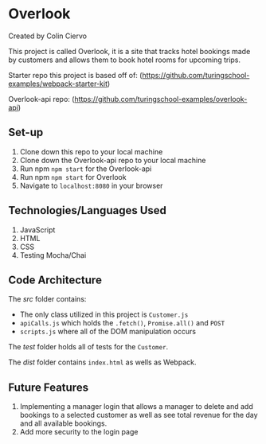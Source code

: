 # Overlook
Created by Colin Ciervo

This project is called Overlook, it is a site that tracks hotel bookings made by customers and allows them to book hotel rooms for upcoming trips.

Starter repo this project is based off of: (https://github.com/turingschool-examples/webpack-starter-kit) 

Overlook-api repo: (https://github.com/turingschool-examples/overlook-api)


## Set-up

1. Clone down this repo to your local machine
2. Clone down the Overlook-api repo to your local machine
3. Run npm `npm start` for the Overlook-api
4. Run npm `npm start` for Overlook
5. Navigate to `localhost:8080` in your browser


## Technologies/Languages Used

1. JavaScript
2. HTML
3. CSS
4. Testing Mocha/Chai

## Code Architecture

The *src* folder contains:

- The only class utilized in this project is `Customer.js`
- `apiCalls.js` which holds the `.fetch()`, `Promise.all()` and `POST`
- `scripts.js` where all of the DOM manipulation occurs

The *test* folder holds all of tests for the `Customer`.

The *dist* folder contains `index.html` as wells as Webpack.


## Future Features

1. Implementing a manager login that allows a manager to delete and add bookings to a selected customer as well as see total revenue for the day and all available bookings.
2. Add more security to the login page